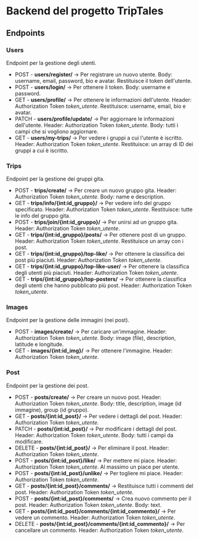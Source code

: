 # Backend del progetto TripTales
## Endpoints
### Users
Endpoint per la gestione degli utenti.<br>
<ul>
  <li>POST - <b>users/register/</b> -> Per registrare un nuovo utente. Body: username, email, password, bio e avatar. Restituisce il token dell'utente.</li>
  <li>POST - <b>users/login/</b> -> Per ottenere il token. Body: username e password.</li>
  <li>GET - <b>users/profile/</b> -> Per ottenere le informazioni dell'utente. Header: Authorization Token <i>token_utente</i>. Restituisce: username, email, bio e avatar.</li>
  <li>PATCH - <b>users/profile/update/</b> -> Per aggiornare le informazioni dell'utente. Header: Authorization Token <i>token_utente</i>. Body: tutti i campi che si vogliono aggiornare.</li>
  <li>GET - <b>users/my-trips/</b> -> Per vedere i gruppi a cui l'utente è iscritto. Header: Authorization Token <i>token_utente</i>. Restituisce: un array di ID dei gruppi a cui è iscritto.</li>
</ul>

### Trips
Endpoint per la gestione dei gruppi gita.
<ul>
  <li>POST - <b>trips/create/</b> -> Per creare un nuovo gruppo gita. Header: Authorization Token <i>token_utente</i>. Body: name e description.</li>
  <li>GET - <b>trips/info/{int:id_gruppo}/</b> -> Per vedere info del gruppo specificato. Header: Authorization Token <i>token_utente</i>. Restituisce: tutte le info del gruppo gita.</li>
  <li>POST - <b>trips/join/{int:id_gruppo}/</b> -> Per unirsi ad un gruppo gita. Header: Authorization Token <i>token_utente</i>.</li>
  <li>GET - <b>trips/{int:id_gruppo}/posts/</b> -> Per ottenere post di un gruppo. Header: Authorization Token <i>token_utente</i>. Restituisce un array con i post.</li>
  <li>GET - <b>trips/{int:id_gruppo}/top-like/</b> -> Per ottenere la classifica dei post più piaciuti. Header: Authorization Token <i>token_utente</i>.</li>
  <li>GET - <b>trips/{int:id_gruppo}/top-like-user/</b> -> Per ottenere la classifica degli utenti più piaciuti. Header: Authorization Token <i>token_utente</i>.</li>
  <li>GET - <b>trips/{int:id_gruppo}/top-posters/</b> -> Per ottenere la classifica degli utenti che hanno pubblicato più post. Header: Authorization Token <i>token_utente</i>.</li>
</ul>

### Images
Endpoint per la gestione delle immagini (nei post).
<ul>
    <li>POST - <b>images/create/</b> -> Per caricare un'immagine. Header: Authorization Token <i>token_utente</i>. Body: image (file), description, latitude e longitude.</li>
    <li>GET - <b>images/{int:id_img}/</b> -> Per ottenere l'immagine. Header: Authorization Token <i>token_utente</i>.</li>
</ul>

### Post
Endpoint per la gestione dei post.
<ul>
    <li>POST - <b>posts/create/</b> -> Per creare un nuovo post. Header: Authorization Token <i>token_utente</i>. Body: title, description, image (id immagine), group (id gruppo).</li>
    <li>GET - <b>posts/{int:id_post}/</b> -> Per vedere i dettagli del post. Header: Authorization Token <i>token_utente</i>.</li>
<li>PATCH - <b>posts/{int:id_post}/</b> -> Per modificare i dettagli del post. Header: Authorization Token <i>token_utente</i>. Body: tutti i campi da modificare.</li>
  <li>DELETE - <b>posts/{int:id_post}/</b> -> Per eliminare il post. Header: Authorization Token <i>token_utente</i>.</li>
    <li>POST - <b>posts/{int:id_post}/like/</b> -> Per mettere mi piace. Header: Authorization Token <i>token_utente</i>. Al massimo un piace per utente.</li>
    <li>POST - <b>posts/{int:id_post}/unlike/</b> -> Per togliere mi piace. Header: Authorization Token <i>token_utente</i>.</li>
    <li>GET - <b>posts/{int:id_post}/comments/</b> -> Restituisce tutti i commenti del post. Header: Authorization Token <i>token_utente</i>.</li>
    <li>POST - <b>posts/{int:id_post}/comments/</b> -> Crea nuovo commento per il post. Header: Authorization Token <i>token_utente</i>. Body: text.</li>
    <li>GET - <b>posts/{int:id_post}/comments/{int:id_commento}/</b> -> Per vedere un commento. Header: Authorization Token <i>token_utente</i>.</li>
  <li>DELETE - <b>posts/{int:id_post}/comments/{int:id_commento}/</b> -> Per cancellare un commento. Header: Authorization Token <i>token_utente</i>.</li>
</ul>
